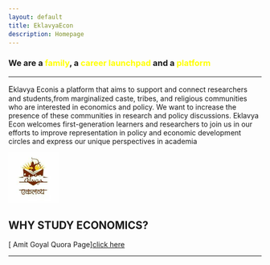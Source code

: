 ```yaml
---
layout: default
title: EklavyaEcon
description: Homepage
---
```


### **We are a <font color="yellow">family</font>, a <font color="yellow">career launchpad</font> and a <font color="yellow">platform </font>**

----



<font size="3">E</font>klavya Econis a platform that aims to support and connect researchers and students,from marginalized caste, tribes, and religious communities who are interested in economics and policy. We want to increase the presence of these communities in research and policy discussions. Eklavya Econ welcomes first-generation learners and researchers to join us in our efforts to improve representation in policy and economic development circles and express our unique perspectives in academia



<!-- The image  -->

  <img src="Assets/img/Eklavya.jpg" width="100">

## **WHY STUDY ECONOMICS?**

[ Amit Goyal Quora Page][click here](https://www.quora.com/Why-should-I-study-economics/answer/Amit-Goyal-135)



------





